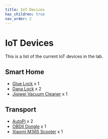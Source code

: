 ```yaml
---
title: IoT Devices
has_children: true
nav_order: 2
---
```


# IoT Devices

This is a list of the current IoT devices in the lab.

## Smart Home

- [Glue Lock](https://www.gluehome.com/) x 1
- [Dana Lock](https://danalock.com/) x 2
- [Jisiwei Vacuum Cleaner](http://global.jisiwei.com/) x 1

## Transport

- [AutoPi](https://www.autopi.io/) x 2
- [OBDII Dongle](https://www.teknikmagasinet.se/produkter/halsa-fritid/outdoor/biltillbehor/elm327-obd2-bluetooth) x 1
- [Xiaomi M365 Scooter](https://www.mi-store.se/sv/elscootrar/mi-electric-scooter) x 1

